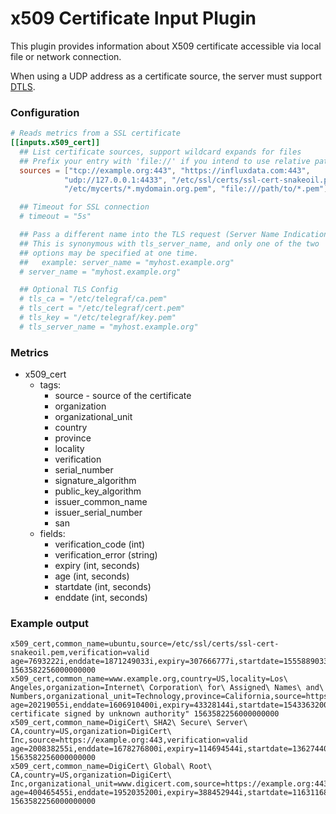 # x509 Certificate Input Plugin

This plugin provides information about X509 certificate accessible via local
file or network connection.

When using a UDP address as a certificate source, the server must support [DTLS](https://en.wikipedia.org/wiki/Datagram_Transport_Layer_Security).


### Configuration

```toml
# Reads metrics from a SSL certificate
[[inputs.x509_cert]]
  ## List certificate sources, support wildcard expands for files
  ## Prefix your entry with 'file://' if you intend to use relative paths
  sources = ["tcp://example.org:443", "https://influxdata.com:443",
            "udp://127.0.0.1:4433", "/etc/ssl/certs/ssl-cert-snakeoil.pem",
            "/etc/mycerts/*.mydomain.org.pem", "file:///path/to/*.pem"]

  ## Timeout for SSL connection
  # timeout = "5s"

  ## Pass a different name into the TLS request (Server Name Indication).
  ## This is synonymous with tls_server_name, and only one of the two
  ## options may be specified at one time.
  ##   example: server_name = "myhost.example.org"
  # server_name = "myhost.example.org"

  ## Optional TLS Config
  # tls_ca = "/etc/telegraf/ca.pem"
  # tls_cert = "/etc/telegraf/cert.pem"
  # tls_key = "/etc/telegraf/key.pem"
  # tls_server_name = "myhost.example.org"
```


### Metrics

- x509_cert
  - tags:
    - source - source of the certificate
    - organization
    - organizational_unit
    - country
    - province
    - locality
    - verification
    - serial_number
    - signature_algorithm
    - public_key_algorithm
    - issuer_common_name
    - issuer_serial_number
    - san
  - fields:
    - verification_code (int)
    - verification_error (string)
    - expiry (int, seconds)
    - age (int, seconds)
    - startdate (int, seconds)
    - enddate (int, seconds)


### Example output

```
x509_cert,common_name=ubuntu,source=/etc/ssl/certs/ssl-cert-snakeoil.pem,verification=valid age=7693222i,enddate=1871249033i,expiry=307666777i,startdate=1555889033i,verification_code=0i 1563582256000000000
x509_cert,common_name=www.example.org,country=US,locality=Los\ Angeles,organization=Internet\ Corporation\ for\ Assigned\ Names\ and\ Numbers,organizational_unit=Technology,province=California,source=https://example.org:443,verification=invalid age=20219055i,enddate=1606910400i,expiry=43328144i,startdate=1543363200i,verification_code=1i,verification_error="x509: certificate signed by unknown authority" 1563582256000000000
x509_cert,common_name=DigiCert\ SHA2\ Secure\ Server\ CA,country=US,organization=DigiCert\ Inc,source=https://example.org:443,verification=valid age=200838255i,enddate=1678276800i,expiry=114694544i,startdate=1362744000i,verification_code=0i 1563582256000000000
x509_cert,common_name=DigiCert\ Global\ Root\ CA,country=US,organization=DigiCert\ Inc,organizational_unit=www.digicert.com,source=https://example.org:443,verification=valid age=400465455i,enddate=1952035200i,expiry=388452944i,startdate=1163116800i,verification_code=0i 1563582256000000000
```
